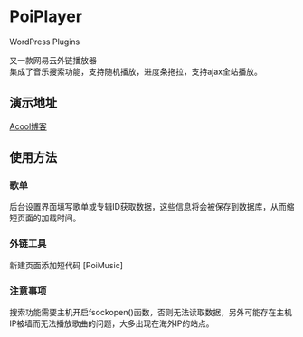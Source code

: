 # PoiPlayer
WordPress Plugins

又一款网易云外链播放器<br>
集成了音乐搜索功能，支持随机播放，进度条拖拉，支持ajax全站播放。

## 演示地址

[Acool博客](https://www.coolest.cc/)  

## 使用方法

### 歌单

后台设置界面填写歌单或专辑ID获取数据，这些信息将会被保存到数据库，从而缩短页面的加载时间。

### 外链工具

新建页面添加短代码 [PoiMusic]

### 注意事项

搜索功能需要主机开启fsockopen()函数，否则无法读取数据，另外可能存在主机IP被墙而无法播放歌曲的问题，大多出现在海外IP的站点。
